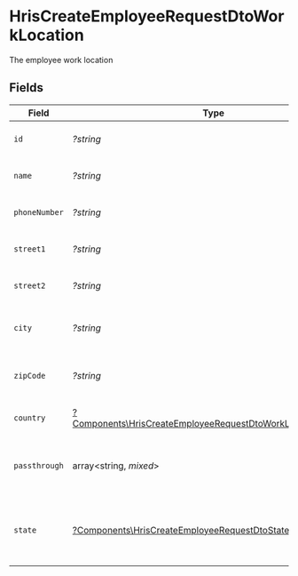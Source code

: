 # HrisCreateEmployeeRequestDtoWorkLocation

The employee work location


## Fields

| Field                                                                                                                                     | Type                                                                                                                                      | Required                                                                                                                                  | Description                                                                                                                               | Example                                                                                                                                   |
| ----------------------------------------------------------------------------------------------------------------------------------------- | ----------------------------------------------------------------------------------------------------------------------------------------- | ----------------------------------------------------------------------------------------------------------------------------------------- | ----------------------------------------------------------------------------------------------------------------------------------------- | ----------------------------------------------------------------------------------------------------------------------------------------- |
| `id`                                                                                                                                      | *?string*                                                                                                                                 | :heavy_minus_sign:                                                                                                                        | Unique identifier                                                                                                                         | 8187e5da-dc77-475e-9949-af0f1fa4e4e3                                                                                                      |
| `name`                                                                                                                                    | *?string*                                                                                                                                 | :heavy_minus_sign:                                                                                                                        | The name of the location                                                                                                                  | Woolsthorpe Manor                                                                                                                         |
| `phoneNumber`                                                                                                                             | *?string*                                                                                                                                 | :heavy_minus_sign:                                                                                                                        | The phone number of the location                                                                                                          | +44 1476 860 364                                                                                                                          |
| `street1`                                                                                                                                 | *?string*                                                                                                                                 | :heavy_minus_sign:                                                                                                                        | The first line of the address                                                                                                             | Water Lane                                                                                                                                |
| `street2`                                                                                                                                 | *?string*                                                                                                                                 | :heavy_minus_sign:                                                                                                                        | The second line of the address                                                                                                            | Woolsthorpe by Colsterworth                                                                                                               |
| `city`                                                                                                                                    | *?string*                                                                                                                                 | :heavy_minus_sign:                                                                                                                        | The city where the location is situated                                                                                                   | Grantham                                                                                                                                  |
| `zipCode`                                                                                                                                 | *?string*                                                                                                                                 | :heavy_minus_sign:                                                                                                                        | The ZIP code/Postal code of the location                                                                                                  | NG33 5NR                                                                                                                                  |
| `country`                                                                                                                                 | [?Components\HrisCreateEmployeeRequestDtoWorkLocationCountry](../../Models/Components/HrisCreateEmployeeRequestDtoWorkLocationCountry.md) | :heavy_minus_sign:                                                                                                                        | The country code                                                                                                                          |                                                                                                                                           |
| `passthrough`                                                                                                                             | array<string, *mixed*>                                                                                                                    | :heavy_minus_sign:                                                                                                                        | Value to pass through to the provider                                                                                                     | {<br/>"other_known_names": "John Doe"<br/>}                                                                                               |
| `state`                                                                                                                                   | [?Components\HrisCreateEmployeeRequestDtoState](../../Models/Components/HrisCreateEmployeeRequestDtoState.md)                             | :heavy_minus_sign:                                                                                                                        | The ISO3166-2 sub division where the location is situated                                                                                 | GB-LIN                                                                                                                                    |
